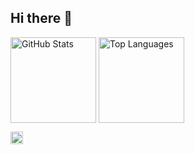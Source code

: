 ## Hi there 👋

<!--
**deriito/deriito** is a ✨ _special_ ✨ repository because its `README.md` (this file) appears on your GitHub profile.

Here are some ideas to get you started:

- 🔭 I’m currently working on ...
- 🌱 I’m currently learning ...
- 👯 I’m looking to collaborate on ...
- 🤔 I’m looking for help with ...
- 💬 Ask me about ...
- 📫 How to reach me: ...
- 😄 Pronouns: ...
- ⚡ Fun fact: ...
-->

<a arget="_blank" rel="noopener noreferrer nofollow">
  <picture>
    <source media="(prefers-color-scheme: dark)" height="137px" align="center" style="max-width: 100%;" srcset="https://github-readme-stats.vercel.app/api?username=deriito&hide_title=false&hide_border=true&show_icons=true&include_all_commits=false&count_private=true&line_height=21&theme=github_dark" alt="GitHub Stats" />
    <img height="137px" align="center" style="max-width: 100%;" src="https://github-readme-stats.vercel.app/api?username=deriito&hide_title=false&hide_border=true&show_icons=true&include_all_commits=false&count_private=true&line_height=21&theme=default" alt="GitHub Stats" />
  </picture>
</a>
<a arget="_blank" rel="noopener noreferrer nofollow">
  <picture>
    <source media="(prefers-color-scheme: dark)" height="137px" align="center" style="max-width: 100%;" srcset="https://github-readme-stats.vercel.app/api/top-langs/?username=deriito&hide=html&hide_title=false&hide_border=true&layout=compact&langs_count=6&card_width=350&theme=github_dark" alt="Top Languages" />
    <img height="137px" align="center" style="max-width: 100%;" src="https://github-readme-stats.vercel.app/api/top-langs/?username=deriito&hide=html&hide_title=false&hide_border=true&layout=compact&langs_count=6&card_width=350&theme=default" alt="Top Languages" />
  </picture>
</a>

<!--
<br />
<a href="https://github.com/antonkomarev/github-profile-views-counter"><img src="https://komarev.com/ghpvc/?username=deriito&style=for-the-badge" alt="Profile Views" /></a>
-->

<a href="https://u8views.com/github/deriito"><img height="20px" src="https://u8views.com/api/v1/github/profiles/34326573/views/day-week-month-total-count.svg" alt="Profile Views" /></a>
